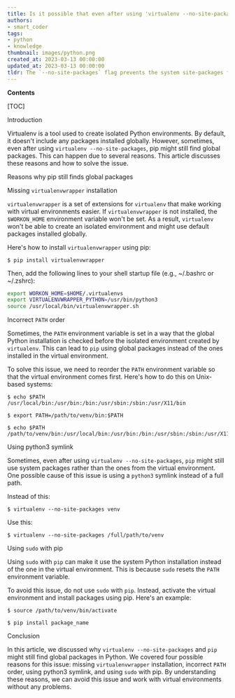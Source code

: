 ```yaml
---
title: Is it possible that even after using 'virtualenv --no-site-packages' command and pip, the global packages are still being detected?
authors:
- smart_coder
tags:
- python
- knowledge
thumbnail: images/python.png
created_at: 2023-03-13 00:00:00
updated_at: 2023-03-13 00:00:00
tldr: The `--no-site-packages` flag prevents the system site-packages from being used, but it does not prevent globally installed packages from being found by pip in the user`s home directory.
---
```


**Contents**

[TOC]

Introduction

Virtualenv is a tool used to create isolated Python environments. By default, it doesn't include any packages installed globally. However, sometimes, even after using `virtualenv --no-site-packages`, pip might still find global packages. This can happen due to several reasons. This article discusses these reasons and how to solve the issue.

Reasons why pip still finds global packages

Missing `virtualenvwrapper` installation

`virtualenvwrapper` is a set of extensions for `virtualenv` that make working with virtual environments easier. If `virtualenvwrapper` is not installed, the `$WORKON_HOME` environment variable won't be set. As a result, `virtualenv` won't be able to create an isolated environment and might use default packages installed globally.

Here's how to install `virtualenvwrapper` using pip:

```console
$ pip install virtualenvwrapper
```

Then, add the following lines to your shell startup file (e.g., ~/.bashrc or ~/.zshrc):

```sh
export WORKON_HOME=$HOME/.virtualenvs
export VIRTUALENVWRAPPER_PYTHON=/usr/bin/python3
source /usr/local/bin/virtualenvwrapper.sh
```

Incorrect `PATH` order

Sometimes, the `PATH` environment variable is set in a way that the global Python installation is checked before the isolated environment created by `virtualenv`. This can lead to `pip` using global packages instead of the ones installed in the virtual environment.

To solve this issue, we need to reorder the `PATH` environment variable so that the virtual environment comes first. Here's how to do this on Unix-based systems:

```console
$ echo $PATH
/usr/local/bin:/usr/bin:/bin:/usr/sbin:/sbin:/usr/X11/bin

$ export PATH=/path/to/venv/bin:$PATH

$ echo $PATH
/path/to/venv/bin:/usr/local/bin:/usr/bin:/bin:/usr/sbin:/sbin:/usr/X11/bin
```

Using python3 symlink

Sometimes, even after using `virtualenv --no-site-packages`, `pip` might still use system packages rather than the ones from the virtual environment. One possible cause of this issue is using a `python3` symlink instead of a full path.

Instead of this:

```console
$ virtualenv --no-site-packages venv
```

Use this:

```console
$ virtualenv --no-site-packages /full/path/to/venv
```

Using `sudo` with pip

Using `sudo` with `pip` can make it use the system Python installation instead of the one in the virtual environment. This is because `sudo` resets the `PATH` environment variable.

To avoid this issue, do not use `sudo` with `pip`. Instead, activate the virtual environment and install packages using pip. Here's an example:

```console
$ source /path/to/venv/bin/activate

$ pip install package_name
```


Conclusion

In this article, we discussed why `virtualenv --no-site-packages` and `pip` might still find global packages in Python. We covered four possible reasons for this issue: missing `virtualenvwrapper` installation, incorrect `PATH` order, using python3 symlink, and using `sudo` with pip. By understanding these reasons, we can avoid this issue and work with virtual environments without any problems.
